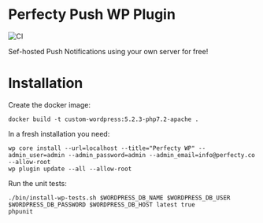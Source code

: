 # Perfecty Push WP Plugin

![CI](https://github.com/rwngallego/perfecty-push-wp/workflows/CI/badge.svg?branch=master)

Sef-hosted Push Notifications using your own server for free!

# Installation

Create the docker image:

```
docker build -t custom-wordpress:5.2.3-php7.2-apache .
```

In a fresh installation you need:

```
wp core install --url=localhost --title="Perfecty WP" --admin_user=admin --admin_password=admin --admin_email=info@perfecty.co --allow-root
wp plugin update --all --allow-root
```

Run the unit tests:

```
./bin/install-wp-tests.sh $WORDPRESS_DB_NAME $WORDPRESS_DB_USER $WORDPRESS_DB_PASSWORD $WORDPRESS_DB_HOST latest true
phpunit
```
